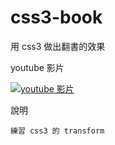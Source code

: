css3-book
=========

用 css3 做出翻書的效果

youtube 影片

[![youtube 影片](http://img.youtube.com/vi/aAB4v0oo280/0.jpg)](http://www.youtube.com/watch?v=aAB4v0oo280)

說明

    練習 css3 的 transform
